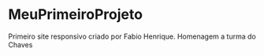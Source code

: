 # MeuPrimeiroProjeto
Primeiro site responsivo criado por Fabio Henrique. Homenagem a turma do Chaves
